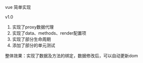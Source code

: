 vue 简单实现

v1.0

1. 实现了proxy数据代理
2. 实现了data、methods、render配置项
3. 实现了部分生命周期
4. 添加了部分的单元测试

整体效果：实现了数据及方法的绑定，数据修改后，可以自动更新dom
